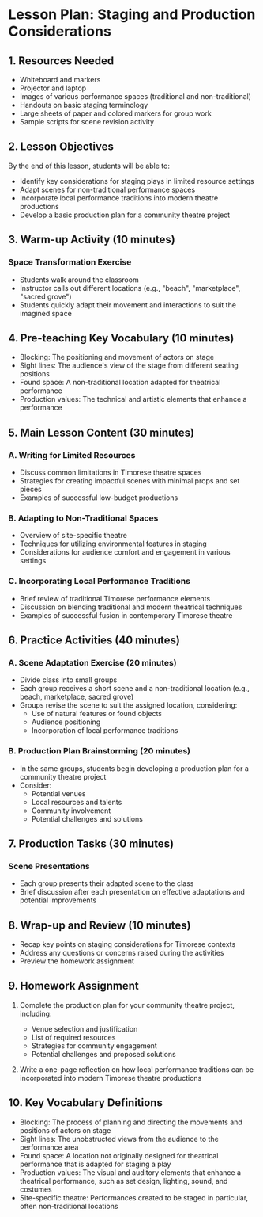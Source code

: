 # Lesson Plan: Staging and Production Considerations

## 1. Resources Needed

- Whiteboard and markers
- Projector and laptop
- Images of various performance spaces (traditional and non-traditional)
- Handouts on basic staging terminology
- Large sheets of paper and colored markers for group work
- Sample scripts for scene revision activity

## 2. Lesson Objectives

By the end of this lesson, students will be able to:
- Identify key considerations for staging plays in limited resource settings
- Adapt scenes for non-traditional performance spaces
- Incorporate local performance traditions into modern theatre productions
- Develop a basic production plan for a community theatre project

## 3. Warm-up Activity (10 minutes)

### Space Transformation Exercise

- Students walk around the classroom
- Instructor calls out different locations (e.g., "beach", "marketplace", "sacred grove")
- Students quickly adapt their movement and interactions to suit the imagined space

## 4. Pre-teaching Key Vocabulary (10 minutes)

- Blocking: The positioning and movement of actors on stage
- Sight lines: The audience's view of the stage from different seating positions
- Found space: A non-traditional location adapted for theatrical performance
- Production values: The technical and artistic elements that enhance a performance

## 5. Main Lesson Content (30 minutes)

### A. Writing for Limited Resources

- Discuss common limitations in Timorese theatre spaces
- Strategies for creating impactful scenes with minimal props and set pieces
- Examples of successful low-budget productions

### B. Adapting to Non-Traditional Spaces

- Overview of site-specific theatre
- Techniques for utilizing environmental features in staging
- Considerations for audience comfort and engagement in various settings

### C. Incorporating Local Performance Traditions

- Brief review of traditional Timorese performance elements
- Discussion on blending traditional and modern theatrical techniques
- Examples of successful fusion in contemporary Timorese theatre

## 6. Practice Activities (40 minutes)

### A. Scene Adaptation Exercise (20 minutes)

- Divide class into small groups
- Each group receives a short scene and a non-traditional location (e.g., beach, marketplace, sacred grove)
- Groups revise the scene to suit the assigned location, considering:
  * Use of natural features or found objects
  * Audience positioning
  * Incorporation of local performance traditions

### B. Production Plan Brainstorming (20 minutes)

- In the same groups, students begin developing a production plan for a community theatre project
- Consider:
  * Potential venues
  * Local resources and talents
  * Community involvement
  * Potential challenges and solutions

## 7. Production Tasks (30 minutes)

### Scene Presentations

- Each group presents their adapted scene to the class
- Brief discussion after each presentation on effective adaptations and potential improvements

## 8. Wrap-up and Review (10 minutes)

- Recap key points on staging considerations for Timorese contexts
- Address any questions or concerns raised during the activities
- Preview the homework assignment

## 9. Homework Assignment

1. Complete the production plan for your community theatre project, including:
   - Venue selection and justification
   - List of required resources
   - Strategies for community engagement
   - Potential challenges and proposed solutions

2. Write a one-page reflection on how local performance traditions can be incorporated into modern Timorese theatre productions

## 10. Key Vocabulary Definitions

- Blocking: The process of planning and directing the movements and positions of actors on stage
- Sight lines: The unobstructed views from the audience to the performance area
- Found space: A location not originally designed for theatrical performance that is adapted for staging a play
- Production values: The visual and auditory elements that enhance a theatrical performance, such as set design, lighting, sound, and costumes
- Site-specific theatre: Performances created to be staged in particular, often non-traditional locations